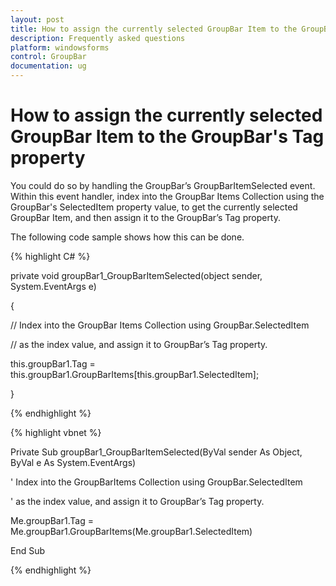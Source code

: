 ```yaml
---
layout: post
title: How to assign the currently selected GroupBar Item to the GroupBar's Tag property | Windows Forms | Syncfusion
description: Frequently asked questions
platform: windowsforms
control: GroupBar
documentation: ug
---
```

# How to assign the currently selected GroupBar Item to the GroupBar's Tag property

You could do so by handling the GroupBar’s GroupBarItemSelected event. Within this event handler, index into the GroupBar Items Collection using the GroupBar's SelectedItem property value, to get the currently selected GroupBar Item, and then assign it to the GroupBar’s Tag property. 

The following code sample shows how this can be done.

{% highlight C# %}  

private void groupBar1_GroupBarItemSelected(object sender, System.EventArgs e) 

{ 

// Index into the GroupBar Items Collection using GroupBar.SelectedItem   

// as the index value, and assign it to GroupBar’s Tag property. 

this.groupBar1.Tag = this.groupBar1.GroupBarItems[this.groupBar1.SelectedItem]; 

} 

{% endhighlight %}



{% highlight vbnet %} 

Private Sub groupBar1_GroupBarItemSelected(ByVal sender As Object, ByVal e As System.EventArgs)

' Index into the GroupBarItems Collection using GroupBar.SelectedItem  

' as the index value, and assign it to GroupBar’s Tag property. 

Me.groupBar1.Tag = Me.groupBar1.GroupBarItems(Me.groupBar1.SelectedItem)

End Sub

{% endhighlight %}